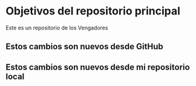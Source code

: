 # Objetivos del repositorio principal

Este es un repositorio de los Vengadores

## Estos cambios son nuevos desde GitHub
## Estos cambios son nuevos desde mi repositorio local
